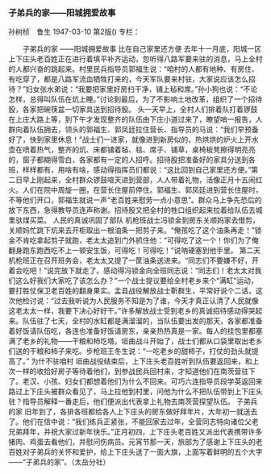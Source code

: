 ### 子弟兵的家——阳城拥爱故事
孙树桢　鲁生
1947-03-10
第2版()
专栏：

　　子弟兵的家
    ——阳城拥爱故事
             比在自己家里还方便
    去年十一月底，阳城一区上下庄头老百姓正在进行着填平补齐运动，忽听得八路军要来驻的消息，马上全村的人都兴奋的跳起来。村里民兵指导员郭福生说：“咱村的人都有地种、有房住、有吃穿了，都是八路军流血牺牲打来的，今天军队要来村驻，大家说应该怎么招待？”妇女张水弟说：“我要把家里好房扫干净，铺上毡和席。”孙小狗也说：“不论怎样，总得叫队伍在炕上睡。”讨论到最后，为了不影响土地改革，组织了一个招待股，各家把碗筷盆一切家具送到招待股。
    头一天早上，全村人们排着队打着锣鼓在上庄大路上等，到下午才发现整齐的队伍由下庄小道过来了，瞭望哨一报告，人群向着队伍拥去，领头的郭福生、郭凤廷拉住营长、指导员的马说：“我们早预备好了，快到家里休息！”战士们一进家，就像进到新房似的，热烘烘的炉火上开水壶在喷着热气，整齐的炕、床都铺着毡、毯、席子、铺草，桌椅板凳擦得明亮亮的，窗子都糊得雪白，各家都有一定的人招呼。招待股把准备好的家具分送到各班，样样都有，用啥有啥，感动得指挥员们都说：“这比回到自己家里还方便。”第二日早上刚起来，全村群众锣鼓喧天进到营部，人人带着礼物，活像正月十五闹红火。人们在院中周旋一圈，在营长住屋前停住。郭福生、郭凤廷进到营长住屋时，不等他们开口，郭福生就说一声“老百姓来慰劳一点小意思”。群众马上争先恐后的放下东西，急得教导员连声称谢。招待股又把全村的牲口组织起来拉着给队伍去城里驮煤买菜。
            人民的真诚巩固了部队
    机枪班战士冯锁金到房东关顺妈家去借剪，关顺妈忙跳下炕来去开柜取出一根油条一把剪子来。“俺孩吃了这个油条再走！”锁金不肯吃拿起剪子就跑，老太太追到门外抓住他：“可得吃了这一个！你们为了俺翻身跑东跑西吃不上一顿安生饭，可得吃！可得吃！”说呐硬塞到他手里。
    第二天机枪班正在召开班务会，老太太又提了一筐油条送进来。“同志们不要嫌不好，开着会吃吧！”说完放下就走了。感动得冯锁金向全班同志说：“同志们！老太太对我们这么好我们大家吃了该怎么办？”一个战士提议要给全村老乡来个“满缸”运动，要打胜仗保卫老百姓的翻身果实。孟县战役解放战士靳群生，平常好说个二话，这次他检讨说：“过去我听说为人民服务不知是为了谁，今天才真正认清了人民就像这老太太一样，我要下决心好好干。”许多解放战士受到老乡的真诚招待感动得哭起来。队伍驻了七天，全村的水缸都是满溜溜的，当队伍要出发的那天，各家都准备着好饭请队伍吃，各连也准备好饭请房东，亲亲热热真是一家。每人的挂包里都塞满了老乡的礼物——干粮和柿圪塔。垣曲战斗开始了，战士们都从口袋里取出老乡们送的干粮和柿子来吃。步枪班王冬生说：“一吃老乡的甜柿子，打仗的劲头就提高了。”
            为什不驻咱村
    垣曲战役结束后，上下庄头老百姓听到队伍要返回来，和上次一样的收拾好房子等待着他们，到参战民兵回村来，才知道他们在南茨营驻下了。老汉、小孩、妇女们都想着他们为什么不回来。可巧六连指导员段学英返回来路过上下庄头被群众看见了，马上拉他到村里，问他为什么不把队伍带到上下庄头驻？指导员解释一番走后，他们便派出代表拿上礼物去南茨营探望队伍。
            子弟兵的家
    旧年到了，各排各班都给各人上下庄头的房东做好拜年片，大年初一就送去了。他们在信中说：“我们练兵正紧张，不能回家去过年，全营同志特向诸位父老兄弟拜年，并祝大家过新年快乐。”正月初四，上下庄头老百姓又派出代表携带许多猪肉、鸡蛋去看他们，并慰问伤病员。元宵节那一天，旅部为了感谢上下庄头的老百姓对子弟兵的关怀和爱护，给上下庄头送了一面大旗，上面写着鲜明的五个大字——“子弟兵的家”。（太岳分社）
